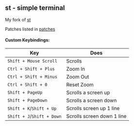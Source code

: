 ## st - simple terminal

My fork of [st](https://st.suckless.org/)

Patches listed in [patches](./patches)

#### Custom Keybindings:

Key | Does
--- | ---
`Shift + Mouse Scroll` | Scrolls
`Ctrl + Shift + Plus` | Zoom In
`Ctrl + Shift + Minus` | Zoom Out
`Ctrl + Shift + 0` | Reset Zoom
`Shift + PageUp` | Scrolls a screen up
`Shift + PageDown` | Scrolls a screen down
`Shift + K`/`Shift + Up` | Scrolls screen up 1 line
`Shift + J`/`Shift + Down` | Scrolls screen down 1 line

